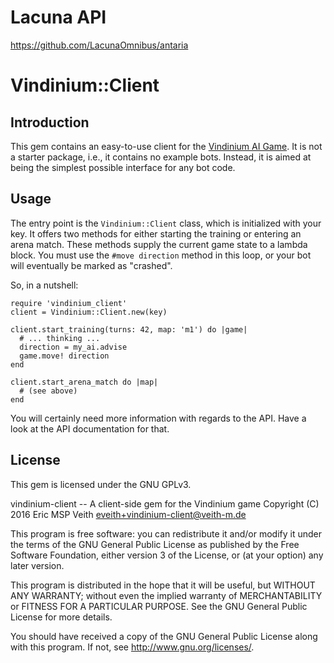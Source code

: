 # Lacuna API
https://github.com/LacunaOmnibus/antaria

# Vindinium::Client

## Introduction

This gem contains an easy-to-use client for the [Vindinium AI
Game](http://www.vindinium.org). It is not a starter package, i.e., it
contains no example bots. Instead, it is aimed at being the simplest possible
interface for any bot code.

## Usage

The entry point is the `Vindinium::Client` class, which is initialized with
your key. It offers two methods for either starting the training or entering
an arena match. These methods supply the current game state to a lambda block.
You must use the `#move direction` method in this loop, or your bot will
eventually be marked as "crashed".

So, in a nutshell:

    require 'vindinium_client'
    client = Vindinium::Client.new(key)

    client.start_training(turns: 42, map: 'm1') do |game|
      # ... thinking ...
      direction = my_ai.advise
      game.move! direction
    end

    client.start_arena_match do |map|
      # (see above)
    end

You will certainly need more information with regards to the API. Have a look
at the API documentation for that.

## License

This gem is licensed under the GNU GPLv3.

vindinium-client -- A client-side gem for the Vindinium game
Copyright (C) 2016  Eric MSP Veith <eveith+vindinium-client@veith-m.de>

This program is free software: you can redistribute it and/or modify
it under the terms of the GNU General Public License as published by
the Free Software Foundation, either version 3 of the License, or
(at your option) any later version.

This program is distributed in the hope that it will be useful,
but WITHOUT ANY WARRANTY; without even the implied warranty of
MERCHANTABILITY or FITNESS FOR A PARTICULAR PURPOSE.  See the
GNU General Public License for more details.

You should have received a copy of the GNU General Public License
along with this program.  If not, see <http://www.gnu.org/licenses/>.
